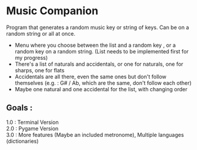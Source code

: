 # Music Companion

Program that generates a random music key or string of keys. Can be on a random string or all at once.

- Menu where you choose between the list and a random key , or a random key on a random string.
(List needs to be implemented first for my progress)
- There's a list of naturals and accidentals, or one for naturals, one for sharps, one for flats
- Accidentals are all there, even the same ones but don't follow themselves (e.g. : G# / Ab, which are
the same, don't follow each other)
- Maybe one natural and one accidental for the list, with changing order

## Goals : 
1.0 : Terminal Version  
2.0 : Pygame Version  
3.0 : More features (Maybe an included metronome), Multiple languages (dictionaries)  